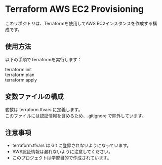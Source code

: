 # Terraform AWS EC2 Provisioning

このリポジトリは、Terraformを使用してAWS EC2インスタンスを作成する構成です。

## 使用方法

以下の手順でTerraformを実行します：

terraform init  
terraform plan  
terraform apply

## 変数ファイルの構成

変数は terraform.tfvars に定義します。  
このファイルには認証情報を含めるため、.gitignore で除外しています。

## 注意事項

- terraform.tfvars は Git に登録されないようになっています。
- AWS認証情報は漏れないように注意してください。
- このプロジェクトは学習目的で作成されています。
